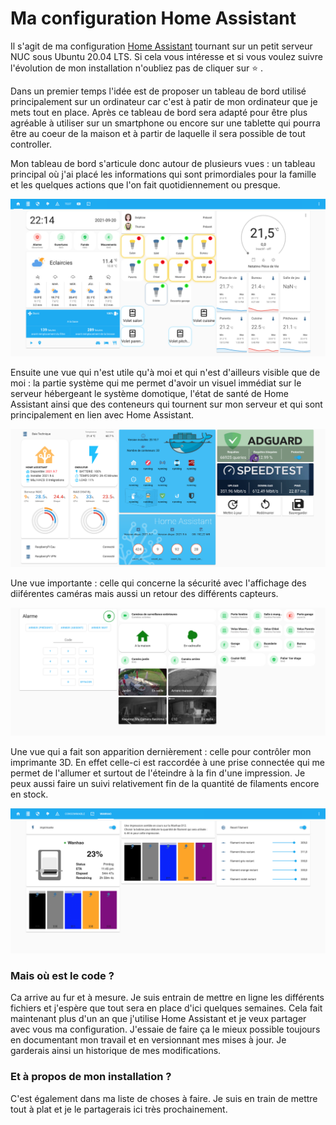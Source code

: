 # Ma configuration Home Assistant
Il s'agit de ma configuration [Home Assistant](https://home-assistant.io) tournant sur un petit serveur NUC sous Ubuntu 20.04 LTS.
Si cela vous intéresse et si vous voulez suivre l'évolution de mon installation n'oubliez pas de cliquer sur ⭐️ .

Dans un premier temps l'idée est de proposer un tableau de bord utilisé principalement sur un ordinateur car c'est à patir de mon ordinateur que je mets tout en place. Après ce tableau de bord sera adapté pour être plus agréable à utiliser sur un smartphone ou encore sur une tablette qui pourra être au coeur de la maison et à partir de laquelle il sera possible de tout controller.

Mon tableau de bord s'articule donc autour de plusieurs vues : un tableau principal où j'ai placé les informations qui sont primordiales pour la famille et les quelques actions que l'on fait quotidiennement ou presque.

![My Home Assistant Home View](documentations/images/home_view.png)

Ensuite une vue qui n'est utile qu'à moi et qui n'est d'ailleurs visible que de moi : la partie système qui me permet d'avoir un visuel immédiat sur le serveur hébergeant le système domotique, l'état de santé de Home Assistant ainsi que des conteneurs qui tournent sur mon serveur et qui sont principalement en lien avec Home Assistant.

![My Home Assistant System View](documentations/images/system_view.png)

Une vue importante : celle qui concerne la sécurité avec l'affichage des diiférentes caméras mais aussi un retour des différents capteurs.

![My Home Assistant Alarm View](documentations/images/alarm_view.png)

Une vue qui a fait son apparition dernièrement : celle pour contrôler mon imprimante 3D. En effet celle-ci est raccordée à une prise connectée qui me permet de l'allumer et surtout de l'éteindre à la fin d'une impression. Je peux aussi faire un suivi relativement fin de la quantité de filaments encore en stock.

![My Home Assistant Wanhao View](documentations/images/wanhao_view.png)

### Mais où est le code ?
Ca arrive au fur et à mesure. Je suis entrain de mettre en ligne les différents fichiers et j'espère que tout sera en place d'ici quelques semaines. Cela fait maintenant plus d'un an que j'utilise Home Assistant et je veux partager avec vous ma configuration. J'essaie de faire ça le mieux possible toujours en documentant mon travail et en versionnant mes mises à jour. Je garderais ainsi un historique de mes modifications.

### Et à propos de mon installation ?
C'est également dans ma liste de choses à faire. Je suis en train de mettre tout à plat et je le partagerais ici très prochainement.
